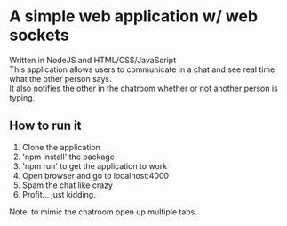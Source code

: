# A simple web application w/ web sockets
Written in NodeJS and HTML/CSS/JavaScript  
This application allows users to communicate in a chat and see real time what the other person says.  
It also notifies the other in the chatroom whether or not another person is typing.  

## How to run it
1. Clone the application
2. 'npm install' the package
3. 'npm run' to get the application to work
4. Open browser and go to localhost:4000
5. Spam the chat like crazy
6. Profit... just kidding.

Note: to mimic the chatroom open up multiple tabs.
